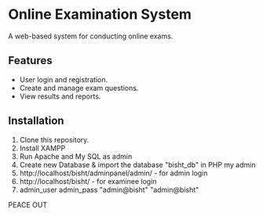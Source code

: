 # Online Examination System

A web-based system for conducting online exams.

## Features
- User login and registration.
- Create and manage exam questions.
- View results and reports.

## Installation
1. Clone this repository.
2. Install XAMPP
3. Run Apache and My SQL  as admin
4. Create new Database & import the database   "bisht_db"   in PHP my admin
5. http://localhost/bisht/adminpanel/admin/  - for admin login
6. http://localhost/bisht/   -  for examinee login 
7. admin_user       admin_pass
  "admin@bisht"   "admin@bisht"




PEACE OUT

